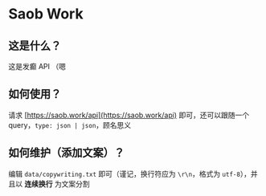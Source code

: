 # Saob Work

## 这是什么？

这是发癫 API （嗯

## 如何使用？

请求 [https://saob.work/api](https://saob.work/api) 即可，还可以跟随一个 query，`type: json | json`，顾名思义

## 如何维护（添加文案）？

编辑 `data/copywriting.txt` 即可（谨记，换行符应为 `\r\n`，格式为 `utf-8`），并且以 **连续换行** 为文案分割
